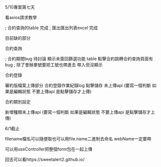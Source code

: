 5/10專案第七天

看axios請求教學

; 合約查詢的table 完成
; 匯出匯出列表excel 完成


目前缺的部分

合約查詢

; 合約期間bug 待討論
顯示未簽回篩選功能
table
點擊合約跳轉合約查詢頁面有bug
; 除了會辦單號要把工號也帶進去 帶入但沒顯示

合約登錄

審約版檔案上傳部分
合約登錄作業紀錄log
點擊儲存 未上傳api
(要寫一個判斷 如果是編輯狀態 不要上傳api 是點擊儲存才上傳)


合約類別設定

新增種類未上傳api
(要寫一個判斷 如果是編輯狀態 不要上傳api 是點擊儲存才上傳)


6/1截止


filename檔名可以隨便取也可以用file.name二進制去命名
webName一定要帶

可以用useController把整個form包在一起上傳

回去可以看https://sweetalert2.github.io/